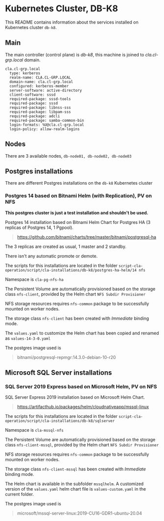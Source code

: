 # Kubernetes Cluster, DB-K8

This README contains information about the services installed on Kubernetes cluster `db-k8`.

## Main

The main controller (control plane) is _db-k8_, this machine is joined to _cla.cl-grp.local_ domain.

```
cla.cl-grp.local
  type: kerberos
  realm-name: CLA.CL-GRP.LOCAL
  domain-name: cla.cl-grp.local
  configured: kerberos-member
  server-software: active-directory
  client-software: sssd
  required-package: sssd-tools
  required-package: sssd
  required-package: libnss-sss
  required-package: libpam-sss
  required-package: adcli
  required-package: samba-common-bin
  login-formats: %U@cla.cl-grp.local
  login-policy: allow-realm-logins
```

## Nodes

There are 3 available nodes, `db-node01, db-node02, db-node03`

## Postgres installations

There are different Postgres installations on the `db-k8` Kubernetes cluster

### Postgres 14 based on Bitnami Helm (with Replication), PV on NFS

**This postgres cluster is just a test installation and shouldn't be used.**

Postgres 14 installation based on Bitnami Helm Chart for Postgres HA (3 replicas of Postgres 14, 1 Pgpool).

> https://github.com/bitnami/charts/tree/master/bitnami/postgresql-ha

The 3 replicas are created as usual, 1 master and 2 standby.

There isn't any automatic promote or demote.

The scripts for this installations are located in the folder 
`script-cla-operation/script/cla-installations/db-k8/postgres-ha-helm/14 nfs`

Namespace is `cla-pg-nfs-ha`

The Persistent Volume are automatically provisioned based on the storage class `nfs-client`, provided by the Helm chart `NFS Subdir Provisioner`

NFS storage resources requires `nfs-common` package to be successfully mounted on worker nodes.

The storage class `nfs-client` has been created with _Immediate_ binding mode.

The `values.yaml` to customize the Helm chart has been copied and renamed as `values-14-3-0.yaml`

The postgres image used is 
> bitnami/postgresql-repmgr:14.3.0-debian-10-r20


## Microsoft SQL Server installations

### SQL Server 2019 Express based on Microsoft Helm, PV on NFS

SQL Server Express 2019 installation based on Microsoft Helm Chart.

> https://artifacthub.io/packages/helm/cloudnativeapp/mssql-linux

The scripts for this installations are located in the folder 
`script-cla-operation/script/cla-installations/db-k8/sqlserver`

Namespace is `cla-mssql-nfs`

The Persistent Volume are automatically provisioned based on the storage class `nfs-client-mssql`, provided by the Helm chart `NFS Subdir Provisioner`

NFS storage resources requires `nfs-common` package to be successfully mounted on worker nodes.

The storage class `nfs-client-mssql` has been created with _Immediate_ binding mode.

The Helm chart is available in the subfolder `mssqlhelm`. A customized version of the `values.yaml` helm chart file is `values-custom.yaml` in the current folder.

The postgres image used is 
> microsoft/mssql-server-linux:2019-CU16-GDR1-ubuntu-20.04